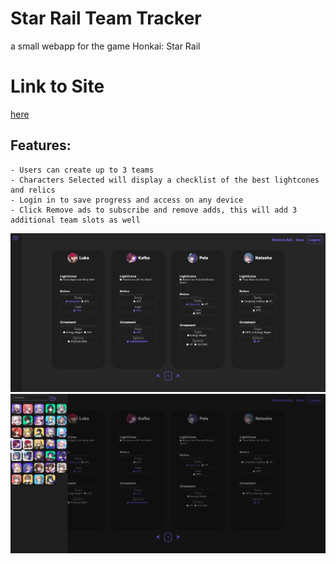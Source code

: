 # Star Rail Team Tracker
a small webapp for the game Honkai: Star Rail
# Link to Site
[here](https://starrailteamtracker.web.app/)

## Features:
    - Users can create up to 3 teams
    - Characters Selected will display a checklist of the best lightcones and relics
    - Login in to save progress and access on any device
    - Click Remove ads to subscribe and remove adds, this will add 3 additional team slots as well

![Sidebar closed](assets/srttexamplesidebarclosed.png)
![Sidebar opened](assets/srttexamplesidebaropened.png)
